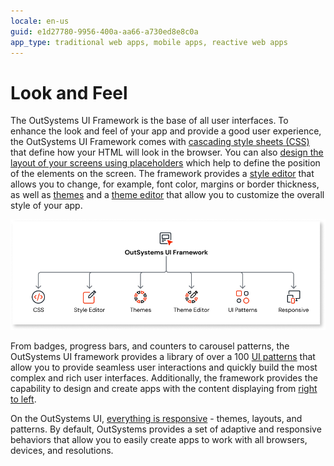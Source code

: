 ```yaml
---
locale: en-us
guid: e1d27780-9956-400a-aa66-a730ed8e8c0a
app_type: traditional web apps, mobile apps, reactive web apps
---
```


# Look and Feel

The OutSystems UI Framework is the base of all user interfaces. To enhance the look and feel of your app and provide a good user experience, the OutSystems UI Framework comes with [cascading style sheets (CSS)](css.md) that define how your HTML will look in the browser.  You can also [design the layout of your screens using placeholders](design-screens-layout.md) which help to define the position of the elements on the screen. The framework provides a [style editor](styles-editor.md) that allows you to change, for example, font color, margins or border thickness, as well as [themes](themes.md) and a [theme editor](theme-editor.md) that allow you to customize the overall style of your app. 

![OutSystems UI Framework overview](images/outsystems-ui-framework-diag.png)

From badges, progress bars, and counters to carousel patterns, the OutSystems UI framework provides a library of over a 100 [UI patterns](../patterns/intro.md) that allow you to provide seamless user interactions and quickly build the most complex and rich user interfaces. Additionally, the framework provides the capability to design and create apps with the content displaying from [right to left](rtl.md).

On the OutSystems UI, [everything is responsive](responsive.md) - themes, layouts, and patterns. By default, OutSystems provides a set of adaptive and responsive behaviors that allow you to easily create apps to work with all browsers, devices, and resolutions.
